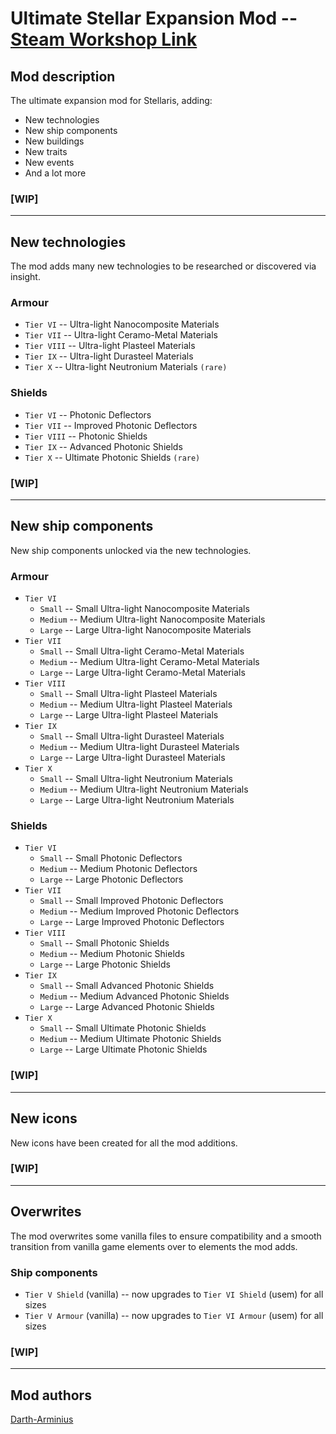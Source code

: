 # Ultimate Stellar Expansion Mod -- [Steam Workshop Link]()

## Mod description

The ultimate expansion mod for Stellaris, adding: 
 - New technologies
 - New ship components
 - New buildings
 - New traits
 - New events
 - And a lot more

### [WIP]

---

## New technologies

The mod adds many new technologies to be researched or discovered via insight.

### Armour
 - `Tier VI` -- Ultra-light Nanocomposite Materials
 - `Tier VII` -- Ultra-light Ceramo-Metal Materials
 - `Tier VIII` -- Ultra-light Plasteel Materials
 - `Tier IX` -- Ultra-light Durasteel Materials
 - `Tier X` -- Ultra-light Neutronium Materials `(rare)`

### Shields
 - `Tier VI` -- Photonic Deflectors
 - `Tier VII` -- Improved Photonic Deflectors
 - `Tier VIII` -- Photonic Shields
 - `Tier IX` -- Advanced Photonic Shields
 - `Tier X` -- Ultimate Photonic Shields `(rare)`

### [WIP]

---

## New ship components

New ship components unlocked via the new technologies.

### Armour
 - `Tier VI`
   - `Small` -- Small Ultra-light Nanocomposite Materials
   - `Medium` -- Medium Ultra-light Nanocomposite Materials
   - `Large` -- Large Ultra-light Nanocomposite Materials
 - `Tier VII`
   - `Small` -- Small Ultra-light Ceramo-Metal Materials
   - `Medium` -- Medium Ultra-light Ceramo-Metal Materials
   - `Large` -- Large Ultra-light Ceramo-Metal Materials
 - `Tier VIII`
   - `Small` -- Small Ultra-light Plasteel Materials
   - `Medium` -- Medium Ultra-light Plasteel Materials
   - `Large` -- Large Ultra-light Plasteel Materials
 - `Tier IX`
   - `Small` -- Small Ultra-light Durasteel Materials
   - `Medium` -- Medium Ultra-light Durasteel Materials
   - `Large` -- Large Ultra-light Durasteel Materials
 - `Tier X`
   - `Small` -- Small Ultra-light Neutronium Materials
   - `Medium` -- Medium Ultra-light Neutronium Materials
   - `Large` -- Large Ultra-light Neutronium Materials

### Shields
 - `Tier VI`
   - `Small` -- Small Photonic Deflectors
   - `Medium` -- Medium Photonic Deflectors
   - `Large` -- Large Photonic Deflectors
 - `Tier VII`
   - `Small` -- Small Improved Photonic Deflectors
   - `Medium` -- Medium Improved Photonic Deflectors
   - `Large` -- Large Improved Photonic Deflectors
 - `Tier VIII`
   - `Small` -- Small Photonic Shields
   - `Medium` -- Medium Photonic Shields
   - `Large` -- Large Photonic Shields
 - `Tier IX`
   - `Small` -- Small Advanced Photonic Shields
   - `Medium` -- Medium Advanced Photonic Shields
   - `Large` -- Large Advanced Photonic Shields
 - `Tier X`
   - `Small` -- Small Ultimate Photonic Shields
   - `Medium` -- Medium Ultimate Photonic Shields
   - `Large` -- Large Ultimate Photonic Shields

### [WIP]

---

## New icons

New icons have been created for all the mod additions.

### [WIP]

---

## Overwrites

The mod overwrites some vanilla files to ensure compatibility and a smooth transition from vanilla game elements over to elements the mod adds.

### Ship components
 - `Tier V Shield` (vanilla) -- now upgrades to `Tier VI Shield` (usem) for all sizes
 - `Tier V Armour` (vanilla) -- now upgrades to `Tier VI Armour` (usem) for all sizes

### [WIP]

---

## Mod authors

[Darth-Arminius](https://github.com/Darth-Arminius)